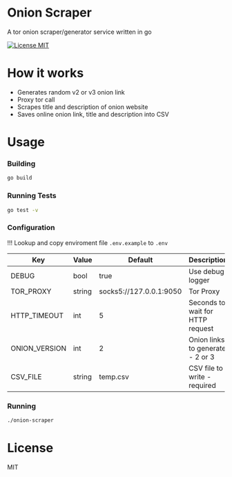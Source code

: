 # Onion Scraper
A tor onion scraper/generator service written in go

[![License MIT](https://img.shields.io/badge/license-MIT-lightgrey.svg?style=flat)](LICENSE)

# How it works
* Generates random v2 or v3 onion link
* Proxy tor call
* Scrapes title and description of onion website
* Saves online onion link, title and description into CSV

# Usage

### Building
```sh
go build
```

### Running Tests
```sh
go test -v
```

### Configuration
!!! Lookup and copy enviroment file `.env.example` to `.env`

| Key          | Value       | Default | Description | 
| -------------|-------------|---------|-------------|
| DEBUG | bool | true | Use debug logger |
| TOR_PROXY | string | socks5://127.0.0.1:9050 | Tor Proxy |
| HTTP_TIMEOUT | int | 5 | Seconds to wait for HTTP request |
| ONION_VERSION | int | 2 | Onion links to generate - 2 or 3 |
| CSV_FILE | string | temp.csv | CSV file to write - required |

### Running
```sh
./onion-scraper
```

# License
MIT
 
